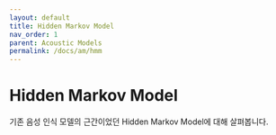 ```yaml
---
layout: default
title: Hidden Markov Model
nav_order: 1
parent: Acoustic Models
permalink: /docs/am/hmm
---
```


# Hidden Markov Model

기존 음성 인식 모델의 근간이었던 Hidden Markov Model에 대해 살펴봅니다.